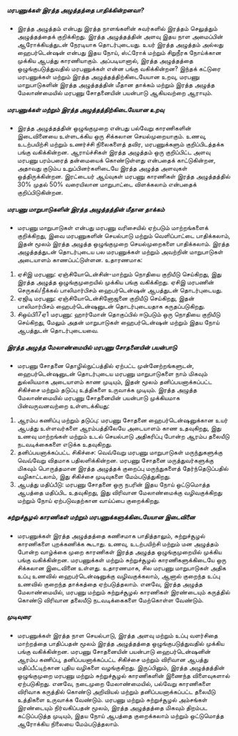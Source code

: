 ##### மரபணுக்கள் இரத்த அழுத்தத்தை பாதிக்கின்றனவா?
* இரத்த அழுத்தம் என்பது இரத்த நாளங்களின் சுவர்களில் இரத்தம் செலுத்தும் அழுத்தத்தைக் குறிக்கிறது. இரத்த அழுத்தத்தின் அளவு இதய நாள அமைப்பின் ஆரோக்கியத்துடன் நேரடியாக தொடர்புடையது. உயர் இரத்த அழுத்தம் அல்லது ஹைபர்டென்ஷன் என்பது இதய நோய், ஸ்ட்ரோக் மற்றும் சிறுநீரக நோய்க்கான முக்கிய ஆபத்து காரணியாகும். அப்படியானால், இரத்த அழுத்தத்தை ஒழுங்குபடுத்துவதில் மரபணுக்கள் என்ன பங்கு வகிக்கின்றன? இந்தக் கட்டுரை மரபணுக்கள் மற்றும் இரத்த அழுத்தத்திற்கிடையேயான உறவு, மரபணு மாறுபாடுகளின் இரத்த அழுத்தத்தின் மீதான தாக்கம் மற்றும் இரத்த அழுத்த மேலாண்மையில் மரபணு சோதனையின் பயன்பாடு ஆகியவற்றை ஆராயும்.

##### மரபணுக்கள் மற்றும் இரத்த அழுத்தத்திற்கிடையேயான உறவு
* இரத்த அழுத்தத்தின் ஒழுங்குமுறை என்பது பல்வேறு காரணிகளின் இடைவினையை உள்ளடக்கிய ஒரு சிக்கலான செயல்முறையாகும். உணவு, உடற்பயிற்சி மற்றும் உணர்ச்சி நிலைகளைத் தவிர, மரபணுக்களும் குறிப்பிடத்தக்க பங்கு வகிக்கின்றன. ஆராய்ச்சிகள் இரத்த அழுத்தம் ஒரு குறிப்பிட்ட அளவு மரபணு பரம்பரைத் தன்மையைக் கொண்டுள்ளது என்பதைக் காட்டுகின்றன, அதாவது குடும்ப உறுப்பினர்களிடையே இரத்த அழுத்த அளவுகள் ஒத்திருக்கின்றன. இரட்டையர் ஆய்வுகள் மரபணு காரணிகள் இரத்த அழுத்தத்தில் 30% முதல் 50% வரையிலான மாறுபாட்டை விளக்கலாம் என்பதைக் குறிப்பிடுகின்றன.

##### மரபணு மாறுபாடுகளின் இரத்த அழுத்தத்தின் மீதான தாக்கம்
* மரபணு மாறுபாடுகள் என்பது மரபணு வரிசையில் ஏற்படும் மாற்றங்களைக் குறிக்கிறது, இவை மரபணுகளின் செயல்பாடு மற்றும் வெளிப்பாட்டை பாதிக்கலாம், இதன் மூலம் இரத்த அழுத்த ஒழுங்குமுறை செயல்முறைகளை பாதிக்கலாம். இரத்த அழுத்தத்துடன் தொடர்புடைய பல மரபணுக்கள் மற்றும் அவற்றின் மாறுபாடுகள் அடையாளம் காணப்பட்டுள்ளன. உதாரணமாக:

1. ஏசிஇ மரபணு: ஏஞ்சியோடென்சின்-மாற்றும் நொதியை குறியீடு செய்கிறது, இது இரத்த அழுத்த ஒழுங்குமுறையில் முக்கிய பங்கு வகிக்கிறது. ஏசிஇ மரபணின் செருகல்/நீக்கல் பாலிமார்பிசம் ஹைபர்டென்ஷன் ஆபத்துடன் தொடர்புடையது.
2. ஏஜிடி மரபணு: ஏஞ்சியோடென்சினோஜனை குறியீடு செய்கிறது, இதன் பாலிமார்பிசம் ஹைபர்டென்ஷனுடன் தொடர்புடையதாக கருதப்படுகிறது.
3. சிஒய்பி17ஏ1 மரபணு: ஹார்மோன் தொகுப்பில் ஈடுபடும் ஒரு நொதியை குறியீடு செய்கிறது, மேலும் அதன் மாறுபாடுகள் ஹைபர்டென்ஷன் மற்றும் இதய நோய் ஆபத்துடன் தொடர்புடையவை.

##### இரத்த அழுத்த மேலாண்மையில் மரபணு சோதனையின் பயன்பாடு
* மரபணு சோதனை தொழில்நுட்பத்தில் ஏற்பட்ட முன்னேற்றங்களுடன், ஹைபர்டென்ஷனுடன் தொடர்புடைய மரபணு மாறுபாடுகளை நாம் மிகவும் துல்லியமாக அடையாளம் காண முடியும், இதன் மூலம் தனிப்பயனாக்கப்பட்ட சிகிச்சை மற்றும் தடுப்பு உத்திகளை உருவாக்க முடியும். இரத்த அழுத்த மேலாண்மையில் மரபணு சோதனையின் பயன்பாடு முக்கியமாக பின்வருவனவற்றை உள்ளடக்கியது:

1. ஆரம்ப கணிப்பு மற்றும் தடுப்பு: மரபணு சோதனை ஹைபர்டென்ஷனுக்கான உயர் ஆபத்து உள்ளவர்களை ஆரம்பத்திலேயே அடையாளம் காண உதவுகிறது, இது உணவு மாற்றங்கள் மற்றும் உடல் செயல்பாடு அதிகரிப்பு போன்ற ஆரம்ப தலையீடு நடவடிக்கைகளை எடுக்க உதவுகிறது.
2. தனிப்பயனாக்கப்பட்ட சிகிச்சை: வெவ்வேறு மரபணு மாறுபாடுகள் மருந்துகளுக்கு வெவ்வேறு விதமாக பதிலளிக்கின்றன. மரபணு சோதனை மருத்துவர்களுக்கு மிகவும் பொருத்தமான இரத்த அழுத்தக் குறைப்பு மருந்துகளைத் தேர்ந்தெடுப்பதில் வழிகாட்டலாம், இது சிகிச்சை முடிவுகளை மேம்படுத்துகிறது.
3. ஆபத்து மதிப்பீடு: மரபணு சோதனை ஒரு நபரின் இதய நோய் ஒட்டுமொத்த ஆபத்தை மதிப்பிட உதவுகிறது, இது விரிவான மேலாண்மைக்கு வழிவகுக்கிறது மற்றும் நோய் ஏற்படுவதற்கான வாய்ப்பை குறைக்கிறது.

##### சுற்றுச்சூழல் காரணிகள் மற்றும் மரபணுக்களுக்கிடையேயான இடைவினை
* மரபணுக்கள் இரத்த அழுத்தத்தை கணிசமாக பாதித்தாலும், சுற்றுச்சூழல் காரணிகளை புறக்கணிக்க கூடாது. உணவு, உடற்பயிற்சி மற்றும் மன அழுத்தம் போன்ற வாழ்க்கை முறை காரணிகள் இரத்த அழுத்த ஒழுங்குமுறையில் முக்கிய பங்கு வகிக்கின்றன. மரபணுக்கள் மற்றும் சுற்றுச்சூழல் காரணிகளுக்கிடையே ஒரு சிக்கலான இடைவினை உள்ளது. உதாரணமாக, சில மரபணு மாறுபாடுகள் அதிக உப்பு உணவில் ஹைபர்டென்ஷனுக்கு வழிவகுக்கலாம், ஆனால் குறைந்த உப்பு உணவில் குறைந்த தாக்கத்தை ஏற்படுத்தலாம். எனவே, இரத்த அழுத்த மேலாண்மையில், மரபணு மற்றும் சுற்றுச்சூழல் காரணிகள் இரண்டையும் கருத்தில் கொண்டு விரிவான தலையீடு நடவடிக்கைகளை மேற்கொள்ள வேண்டும்.

##### முடிவுரை
* மரபணுக்கள் இரத்த நாள செயல்பாடு, இரத்த அளவு மற்றும் உப்பு வளர்சிதை மாற்றத்தை பாதிப்பதன் மூலம் இரத்த அழுத்தத்தை ஒழுங்குபடுத்துவதில் முக்கிய பங்கு வகிக்கின்றன. மரபணு சோதனையின் பயன்பாடு ஹைபர்டென்ஷனின் ஆரம்ப கணிப்பு, தனிப்பயனாக்கப்பட்ட சிகிச்சை மற்றும் விரிவான ஆபத்து மதிப்பீட்டிற்கான புதிய வழிகளை வழங்குகிறது. இருப்பினும், இரத்த அழுத்தத்தின் ஒழுங்குமுறை மரபணு மற்றும் சுற்றுச்சூழல் காரணிகளின் இணைந்த விளைவுகளால் ஏற்படுகிறது. எனவே, நடைமுறை மேலாண்மையில், பல்வேறு காரணிகளை விரிவாக கருத்தில் கொண்டு அறிவியல் மற்றும் தனிப்பயனாக்கப்பட்ட தலையீடு உத்திகளை உருவாக்க வேண்டும். மரபணு மற்றும் சுற்றுச்சூழல் அம்சங்கள் இரண்டையும் நிர்வகிப்பதன் மூலம், இரத்த அழுத்தத்தை மிகவும் திறம்பட கட்டுப்படுத்த முடியும், இதய நோய் ஆபத்தை குறைக்கலாம் மற்றும் ஒட்டுமொத்த ஆரோக்கிய நிலையை மேம்படுத்தலாம்.